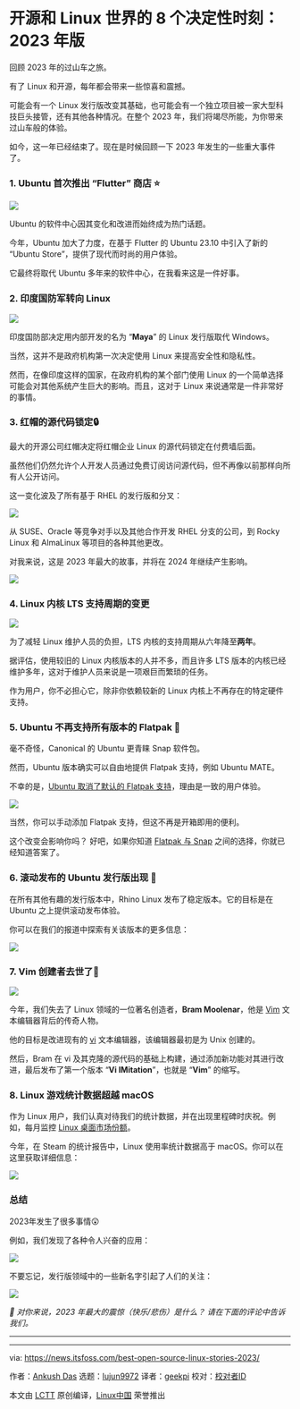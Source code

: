 [#]: subject: "8 Defining Moments in the Open Source and Linux World: 2023 Edition"
[#]: via: "https://news.itsfoss.com/best-open-source-linux-stories-2023/"
[#]: author: "Ankush Das https://news.itsfoss.com/author/ankush/"
[#]: collector: "lujun9972/lctt-scripts-1700446145"
[#]: translator: "geekpi"
[#]: reviewer: " "
[#]: publisher: " "
[#]: url: " "

开源和 Linux 世界的 8 个决定性时刻：2023 年版
======
回顾 2023 年的过山车之旅。

有了 Linux 和开源，每年都会带来一些惊喜和震撼。

可能会有一个 Linux 发行版改变其基础，也可能会有一个独立项目被一家大型科技巨头接管，还有其他各种情况。在整个 2023 年，我们将竭尽所能，为你带来过山车般的体验。

如今，这一年已经结束了。现在是时候回顾一下 2023 年发生的一些重大事件了。

### 1\. Ubuntu 首次推出 “Flutter” 商店 ⭐

![][1]

Ubuntu 的软件中心因其变化和改进而始终成为热门话题。

今年，Ubuntu 加大了力度，在基于 Flutter 的 Ubuntu 23.10 中引入了新的 “Ubuntu Store”，提供了现代而时尚的用户体验。

它最终将取代 Ubuntu 多年来的软件中心，在我看来这是一件好事。

### 2\. 印度国防军转向 Linux

![][2]

印度国防部决定用内部开发的名为 “**Maya**” 的 Linux 发行版取代 Windows。

当然，这并不是政府机构第一次决定使用 Linux 来提高安全性和隐私性。

然而，在像印度这样的国家，在政府机构的某个部门使用 Linux 的一个简单选择可能会对其他系统产生巨大的影响。而且，这对于 Linux 来说通常是一件非常好的事情。

### 3\. 红帽的源代码锁定🔒

最大的开源公司红帽决定将红帽企业 Linux 的源代码锁定在付费墙后面。

虽然他们仍然允许个人开发人员通过免费订阅访问源代码，但不再像以前那样向所有人公开访问。

这一变化波及了所有基于 RHEL 的发行版和分叉：

![][3]

从 SUSE、Oracle 等竞争对手以及其他合作开发 RHEL 分支的公司，到 Rocky Linux 和 AlmaLinux 等项目的各种其他更改。

对我来说，这是 2023 年最大的故事，并将在 2024 年继续产生影响。

![][3]

### 4\. Linux 内核 LTS 支持周期的变更

![][4]

为了减轻 Linux 维护人员的负担，LTS 内核的支持周期从六年降至**两年**。

据评估，使用较旧的 Linux 内核版本的人并不多，而且许多 LTS 版本的内核已经维护多年，这对于维护人员来说是一项艰巨而繁琐的任务。

作为用户，你不必担心它，除非你依赖较新的 Linux 内核上不再存在的特定硬件支持。

### 5\. Ubuntu 不再支持所有版本的 Flatpak 🔨

毫不奇怪，Canonical 的 Ubuntu 更青睐 Snap 软件包。

然而，Ubuntu 版本确实可以自由地提供 Flatpak 支持，例如 Ubuntu MATE。

不幸的是，[Ubuntu 取消了默认的 Flatpak 支持][5]，理由是一致的用户体验。

![][3]

当然，你可以手动添加 Flatpak 支持，但这不再是开箱即用的便利。

这个改变会影响你吗？ 好吧，如果你知道 [Flatpak 与 Snap][6] 之间的选择，你就已经知道答案了。

### 6\. 滚动发布的 Ubuntu 发行版出现 🎲

在所有其他有趣的发行版本中，Rhino Linux 发布了稳定版本。它的目标是在 Ubuntu 之上提供滚动发布体验。

你可以在我们的报道中探索有关该版本的更多信息：

![][3]

### 7\. Vim 创建者去世了🥺

![][7]

今年，我们失去了 Linux 领域的一位著名创造者，**Bram Moolenar**，他是 [Vim][8] 文本编辑器背后的传奇人物。

他的目标是改进现有的 [vi][9] 文本编辑器，该编辑器最初是为 Unix 创建的。

然后，Bram 在 vi 及其克隆的源代码的基础上构建，通过添加新功能对其进行改进，最后发布了第一个版本 “**Vi IMitation**”，也就是 “**Vim**” 的缩写。

### 8\. Linux 游戏统计数据超越 macOS

作为 Linux 用户，我们认真对待我们的统计数据，并在出现里程碑时庆祝。例如，每月监控 [Linux 桌面市场份额][10]。

今年，在 Steam 的统计报告中，Linux 使用率统计数据高于 macOS。你可以在这里获取详细信息：

![][3]

### 总结

2023年发生了很多事情😲

例如，我们发现了各种令人兴奋的应用：

![][3]

不要忘记，发行版领域中的一些新名字引起了人们的关注：

![][3]

_💬 对你来说，2023 年最大的震惊（快乐/悲伤）是什么？ 请在下面的评论中告诉我们。_
* * *

--------------------------------------------------------------------------------

via: https://news.itsfoss.com/best-open-source-linux-stories-2023/

作者：[Ankush Das][a]
选题：[lujun9972][b]
译者：[geekpi](https://github.com/geekpi)
校对：[校对者ID](https://github.com/校对者ID)

本文由 [LCTT](https://github.com/LCTT/TranslateProject) 原创编译，[Linux中国](https://linux.cn/) 荣誉推出

[a]: https://news.itsfoss.com/author/ankush/
[b]: https://github.com/lujun9972
[1]: https://news.itsfoss.com/content/images/2023/08/2.jpg
[2]: https://news.itsfoss.com/content/images/size/w1304/2023/08/indian-govt-switched-to-linux.png
[3]: https://news.itsfoss.com/content/images/size/w256h256/2022/08/android-chrome-192x192.png
[4]: https://news.itsfoss.com/content/images/size/w1304/2023/09/big-change-lts-kernel.png
[5]: https://news.itsfoss.com/ubuntu-flavor-drops-flatpak/
[6]: https://itsfoss.com/flatpak-vs-snap/
[7]: https://news.itsfoss.com/content/images/2023/08/Bram_Moolenar.jpg
[8]: https://www.vim.org/
[9]: https://en.wikipedia.org/wiki/Vi
[10]: https://itsfoss.com/linux-market-share/
